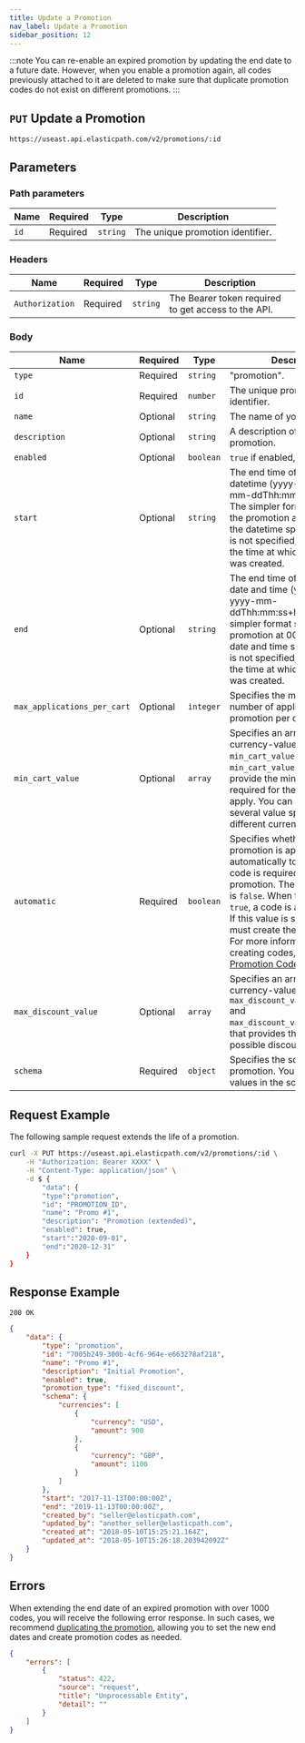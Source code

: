 ```yaml
---
title: Update a Promotion
nav_label: Update a Promotion
sidebar_position: 12
---
```


:::note
You can re-enable an expired promotion by updating the end date to a future date. However, when you enable a promotion again, all codes previously attached to it are deleted to make sure that duplicate promotion codes do not exist on different promotions.
:::

## `PUT` Update a Promotion

```http
https://useast.api.elasticpath.com/v2/promotions/:id
```

## Parameters

### Path parameters

| Name | Required | Type     | Description                      |
| ---- | -------- | -------- | -------------------------------- |
| `id` | Required | `string` | The unique promotion identifier. |

### Headers

| Name            | Required | Type     | Description                                         |
| --------------- | -------- | -------- | --------------------------------------------------- |
| `Authorization` | Required | `string` | The Bearer token required to get access to the API. |

### Body

| Name                        | Required | Type      | Description                                                                                                                                                                                                                                                                                                                                                                                 |
| --------------------------- | -------- | --------- | ------------------------------------------------------------------------------------------------------------------------------------------------------------------------------------------------------------------------------------------------------------------------------------------------------------------------------------------------------------------------------------------- |
| `type`                      | Required | `string`  | "promotion".                                                                                                                                                                                                                                                                                                                                                                                |
| `id`                        | Required | `number`  | The unique promotion identifier.                                                                                                                                                                                                                                                                                                                                                            |
| `name`                      | Optional | `string`  | The name of your promotion.                                                                                                                                                                                                                                                                                                                                                                 |
| `description`               | Optional | `string`  | A description of your promotion.                                                                                                                                                                                                                                                                                                                                                            |
| `enabled`                   | Optional | `boolean` | `true` if enabled, `false` if not.                                                                                                                                                                                                                                                                                                                                                          |
| `start`                     | Optional | `string`  | The end time of the promotion datetime (yyyy-mm-dd, yyyy-mm-ddThh:mm:ss+hh:mm). The simpler format will start the promotion at 00:00 UTC of the datetime specified. If time is not specified, it will default to the time at which the request was created.                                                                                                                                 |
| `end`                       | Optional | `string`  | The end time of the promotion date and time (yyyy-mm-dd, yyyy-mm-ddThh:mm:ss+hh:mm). The simpler format starts the promotion at 00:00 UTC of the date and time specified. If time is not specified, it defaults to the time at which the request was created.                                                                                                                               |
| `max_applications_per_cart` | Optional | `integer` | Specifies the maximum number of application of a promotion per cart.                                                                                                                                                                                                                                                                                                                        |
| `min_cart_value`            | Optional | `array`   | Specifies an array of currency-value objects, `min_cart_value[].currency` and `min_cart_value[].amount`, that provide the minimum cart value required for the promotion to apply. You can add one or several value specifications in different currencies.                                                                                                                                  |
| `automatic`                 | Required | `boolean` | Specifies whether the promotion is applied automatically to the cart or a code is required to apply the promotion. The default setting is `false`. When this value is set `true`, a code is autogenerated. If this value is set `false`, you must create the code manually. For more information about creating codes, see the [Create Promotion Codes](/docs/commerce-cloud/promotions/promotion-codes/create-promotion-codes) section. |
| `max_discount_value`        | Optional | `array`   | Specifies an array of currency-value objects, `max_discount_value[].currency` and `max_discount_value[].amount`, that provides the maximum possible discount for the cart.                                                                                                                                                                                                                  |
| `schema`                    | Required | `object`  | Specifies the schema of the promotion. You can update the values in the schema object.                                                                                                                                                                                                                                                                                                      |

## Request Example

The following sample request extends the life of a promotion.

```bash
curl -X PUT https://useast.api.elasticpath.com/v2/promotions/:id \
    -H "Authorization: Bearer XXXX" \
    -H "Content-Type: application/json" \
    -d $ {
        "data": {
        "type":"promotion",
        "id": "PROMOTION_ID",
        "name": "Promo #1",
        "description": "Promotion (extended)",
        "enabled": true,
        "start":"2020-09-01",
        "end":"2020-12-31"
    }
}
```

## Response Example

`200 OK`

```json
{
    "data": {
        "type": "promotion",
        "id": "7005b249-300b-4cf6-964e-e663278af218",
        "name": "Promo #1",
        "description": "Initial Promotion",
        "enabled": true,
        "promotion_type": "fixed_discount",
        "schema": {
            "currencies": [
                {
                    "currency": "USD",
                    "amount": 900
                },
                {
                    "currency": "GBP",
                    "amount": 1100
                }
            ]
        },
        "start": "2017-11-13T00:00:00Z",
        "end": "2019-11-13T00:00:00Z",
        "created_by": "seller@elasticpath.com",
        "updated_by": "another_seller@elasticpath.com",
        "created_at": "2018-05-10T15:25:21.164Z",
        "updated_at": "2018-05-10T15:26:18.203942092Z"
    }
}
```

## Errors

When extending the end date of an expired promotion with over 1000 codes, you will receive the following error response. In such cases, we recommend [duplicating the promotion](/docs/commerce-cloud/promotions/promotions-cm/overview#duplicating-promotions), allowing you to set the new end dates and create promotion codes as needed.

```json
{
    "errors": [
        {
            "status": 422,
            "source": "request",
            "title": "Unprocessable Entity",
            "detail": ""
        }
    ]
}
```
